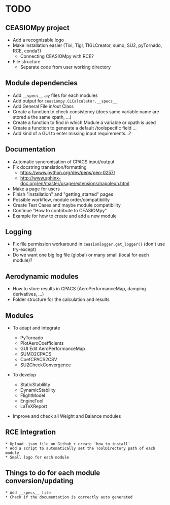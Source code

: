 # TODO

## CEASIOMpy project

* Add a recognizable logo
* Make installation easier (Tixi, Tigl, TIGLCreator, sumo, SU2, pyTornado, RCE, conda?)
    * Connecting CEASIOMpy with RCE?
* File structure
    * Separate code from user working directory

## Module dependencies

* Add `__specs__.py` files for each modules
* Add output for `ceasiompy.CLCalculator.__specs__`
* Add General File in/out Class
* Create a function to check consistency (does same variable name are stored a the same xpath, ...)
* Create a function to find in which Module a variable or xpath is used
* Create a function to generate a default /toolspecific field ...
* Add kind of a GUI to enter missing input requirements...?

## Documentation

* Automatic syncronisation of CPACS input/output
* Fix docstring translation/formatting
    * https://www.python.org/dev/peps/pep-0257/
    * http://www.sphinx-doc.org/en/master/usage/extensions/napoleon.html
* Make a page for users
* Finish "installation" and "getting_started" pages
* Possible workflow, module order/compatibility
* Create Test Cases and maybe module compatibility
* Continue "How to contribute to CEASIOMpy"
* Example for how to create and add a new module

## Logging

* Fix file permission workaround in `ceasiomlogger.get_logger()` (don't use try-except)
* Do we want one big log file (global) or many small (local for each module)?

## Aerodynamic modules
* How to store results in CPACS (AeroPerformanceMap, damping derivatives, ...)
* Folder structure for the calculation and results

## Modules

* To adapt and integrate
    * PyTornado
    * PlotAeroCoefficients
    * GUI Edit AeroPerformanceMap
    * SUMO2CPACS
    * CoefCPACS2CSV
    * SU2CheckConvergence

* To develop
    * StaticStablility
    * DynamicStability
    * FlightModel
    * EngineTool
    * LaTeXReport

* Improve and check all Weight and Balance modules


## RCE Integration
    * Upload .json file on Github + create 'how to install'
    * Add a script to automatically set the ToolDirectory path of each module
    * Small logo for each module


## Things to do for each module conversion/updating
    * Add __specs__ file
    * Check if the documentation is correctly auto generated
